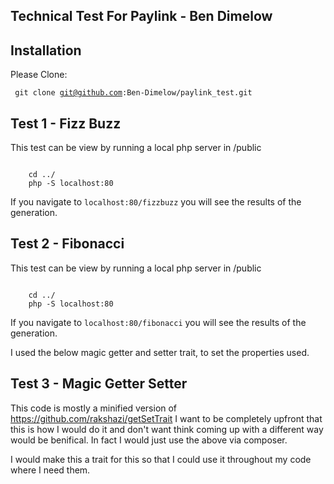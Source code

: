 ## Technical Test For Paylink - Ben Dimelow

## Installation

Please Clone:

<code> git clone git@github.com:Ben-Dimelow/paylink_test.git </code>

## Test 1 - Fizz Buzz

This test can be view by running a local php server in /public

<code>
    cd ../
    php -S localhost:80
</code>

If you navigate to <code>localhost:80/fizzbuzz</code> you will see the results of the generation.

## Test 2 - Fibonacci

This test can be view by running a local php server in /public

<code>
    cd ../
    php -S localhost:80
</code>

If you navigate to <code>localhost:80/fibonacci</code> you will see the results of the generation.

I used the below magic getter and setter trait, to set the properties used.

## Test 3 - Magic Getter Setter

This code is mostly a minified version of https://github.com/rakshazi/getSetTrait
I want to be completely upfront that this is how I would do it and don't want think coming up with a different way would be benifical. In fact I would just use the above via composer.

I would make this a trait for this so that I could use it throughout my code where I need them.
